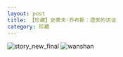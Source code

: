 ```yaml
---
layout: post
title: 【珍藏】史蒂夫·乔布斯：遗失的访谈
category: 珍藏
---
```

![story_new_final](http://r8s97vm6g.hd-bkt.clouddn.com/img/story_new_final_0317.png)
![wanshan](http://r8s97vm6g.hd-bkt.clouddn.com/img/wanshan.png)



  




